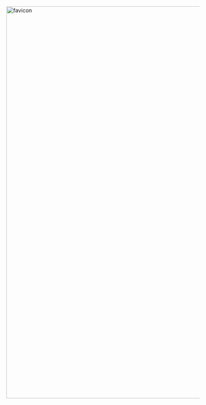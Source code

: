 <img width="1024" height="1024" alt="favicon" src="https://github.com/user-attachments/assets/74af4476-6c34-4329-8173-b47d5298ca68" />
